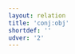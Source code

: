 ```yaml
---
layout: relation
title: 'conj:obj'
shortdef: ''
udver: '2'
---
```

<!-- Interlanguage links updated Út zář 29 20:43:14 CEST 2020 -->
